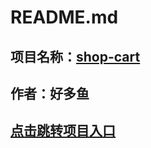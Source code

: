 # **README.md**
## 项目名称：[shop-cart](https://findiqam.github.io/shop-cart/)
## 作者：好多鱼
## [点击跳转项目入口](https://findiqam.github.io/shop-cart/)

